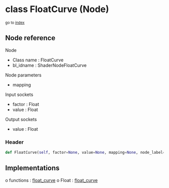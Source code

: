 # class FloatCurve (Node)

<sub>go to [index](/docs/index.md)</sub>

## Node reference

Node
 - Class name : FloatCurve
 - bl_idname : ShaderNodeFloatCurve

Node parameters
 - mapping

Input sockets
 - factor : Float
 - value : Float

Output sockets
 - value : Float

### Header

``` python
def FloatCurve(self, factor=None, value=None, mapping=None, node_label=None, node_color=None):
```

## Implementations

o functions : [float_curve](/docs/Shader_classes/GLOBAL.md#float_curve)
o Float : [float_curve](/docs/Shader_classes/Float.md#float_curve)

